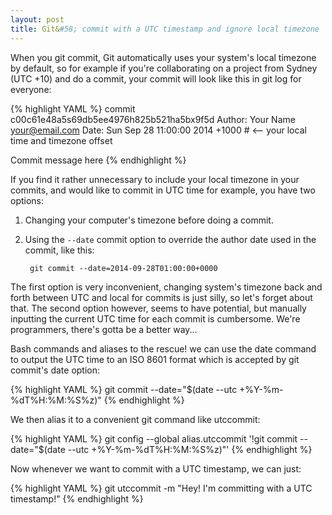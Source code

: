 ```yaml
---
layout: post
title: Git&#58; commit with a UTC timestamp and ignore local timezone
---
```


When you git commit, Git automatically uses your system's local timezone by default, so for example if you're collaborating on a project from Sydney (UTC +10) and do a commit, your commit will look like this in git log for everyone:

{% highlight YAML %}
commit c00c61e48a5s69db5ee4976h825b521ha5bx9f5d
Author: Your Name <your@email.com>
Date:   Sun Sep 28 11:00:00 2014 +1000 # <-- your local time and timezone offset

Commit message here
{% endhighlight %}
	
If you find it rather unnecessary to include your local timezone in your commits, and would like to commit in UTC time for example, you have two options:

1. Changing your computer's timezone before doing a commit.
2. Using the `--date` commit option to override the author date used in the commit, like this:

        git commit --date=2014-09-28T01:00:00+0000
  
The first option is very inconvenient, changing system's timezone back and forth between UTC and local for commits is just silly, so let's forget about that. The second option however, seems to have potential, but manually inputting the current UTC time for each commit is cumbersome. We're programmers, there's gotta be a better way...

Bash commands and aliases to the rescue! we can use the date command to output the UTC time to an ISO 8601 format which is accepted by git commit's date option:

{% highlight YAML %}
git commit --date="$(date --utc +%Y-%m-%dT%H:%M:%S%z)"
{% endhighlight %}

We then alias it to a convenient git command like utccommit:

{% highlight YAML %}
git config --global alias.utccommit '!git commit --date="$(date --utc +%Y-%m-%dT%H:%M:%S%z)"'
{% endhighlight %}

Now whenever we want to commit with a UTC timestamp, we can just:

{% highlight YAML %}
git utccommit -m "Hey! I'm committing with a UTC timestamp!"
{% endhighlight %}